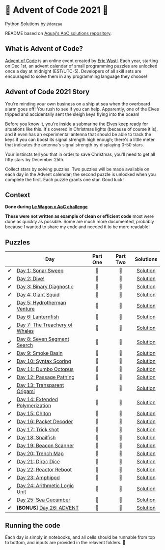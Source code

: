 # 🎄 Advent of Code 2021 🎄

Python Solutions by `@domzae`

README based on [Aquaj's AoC solutions repository](https://github.com/Aquaj/adventofcode-2021).


## What is Advent of Code?
[Advent of Code](http://adventofcode.com) is an online event created by [Eric Wastl](https://twitter.com/ericwastl).
Each year, starting on Dec 1st, an advent calendar of small programming puzzles are unlocked once a day at midnight
(EST/UTC-5). Developers of all skill sets are encouraged to solve them in any programming language they choose!

## Advent of Code 2021 Story

You're minding your own business on a ship at sea when the overboard alarm goes off! You rush to see if you can help. Apparently, one of the Elves tripped and accidentally sent the sleigh keys flying into the ocean!

Before you know it, you're inside a submarine the Elves keep ready for situations like this. It's covered in Christmas lights (because of course it is), and it even has an experimental antenna that should be able to track the keys if you can boost its signal strength high enough; there's a little meter that indicates the antenna's signal strength by displaying 0-50 stars.

Your instincts tell you that in order to save Christmas, you'll need to get all fifty stars by December 25th.

Collect stars by solving puzzles. Two puzzles will be made available on each day in the Advent calendar; the second puzzle is unlocked when you complete the first. Each puzzle grants one star. Good luck!

## Context

**Done during [Le Wagon x AoC challenge](http://lewagon-aoc.herokuapp.com/)**

**These were not written as example of clean or efficient code** most were done as quickly as possible. Some are much more documented, probably because I wanted to share my code and needed it to be more readable!

## Puzzles

<!-- On-hand emojis: ✔ 🌟 -->
|       | Day                                                                     | Part One | Part Two | Solutions
| :---: | -----                                                                   | :------: | :------: | :---:
|   ✔   | [Day 1: Sonar Sweep](https://adventofcode.com/2021/day/1)               |    🌟    |    🌟    | [Solution](01/01.ipynb)
|   ✔   | [Day 2: Dive!](https://adventofcode.com/2021/day/2)                     |    🌟    |    🌟    | [Solution](02/02.ipynb)
|   ✔   | [Day 3: Binary Diagnostic](https://adventofcode.com/2021/day/3)         |    🌟    |    🌟    | [Solution](03/03.ipynb)
|   ✔   | [Day 4: Giant Squid](https://adventofcode.com/2021/day/4)               |    🌟    |    🌟    | [Solution](04/04.ipynb)
|   ✔   | [Day 5: Hydrotherman Venture](https://adventofcode.com/2021/day/5)      |    🌟    |    🌟    | [Solution](05/05.ipynb)
|   ✔   | [Day 6: Lanternfish](https://adventofcode.com/2021/day/6)               |    🌟    |    🌟    | [Solution](06/06.ipynb)
|   ✔   | [Day 7: The Treachery of Whales](https://adventofcode.com/2021/day/7)   |    🌟    |    🌟    | [Solution](07/07.ipynb)
|   ✔   | [Day 8: Seven Segment Search](https://adventofcode.com/2021/day/8)      |    🌟    |    🌟    | [Solution](08/08.ipynb)
|   ✔   | [Day 9: Smoke Basin](https://adventofcode.com/2021/day/9)               |    🌟    |    🌟    | [Solution](09/09.ipynb)
|   ✔   | [Day 10: Syntax Scoring](https://adventofcode.com/2021/day/10)          |    🌟    |    🌟    | [Solution](10/10.ipynb)
|   ✔   | [Day 11: Dumbo Octopus](https://adventofcode.com/2021/day/11)           |    🌟    |    🌟    | [Solution](11/11.ipynb)
|   ✔   | [Day 12: Passage Pathing](https://adventofcode.com/2021/day/12)         |    🌟    |    🌟    | [Solution](12/12.ipynb)
|   ✔   | [Day 13: Transparent Origami](https://adventofcode.com/2021/day/13)     |    🌟    |    🌟    | [Solution](13/13.ipynb)
|   ✔   | [Day 14: Extended Polymerization](https://adventofcode.com/2021/day/14) |    🌟    |    🌟    | [Solution](14/14.ipynb)
|   ✔   | [Day 15: Chiton](https://adventofcode.com/2021/day/15)                  |    🌟    |    🌟    | [Solution](15/15.ipynb)
|   ✔   | [Day 16: Packet Decoder](https://adventofcode.com/2021/day/16)          |    🌟    |    🌟    | [Solution](16/16.ipynb)
|   ✔   | [Day 17: Trick shot](https://adventofcode.com/2021/day/17)              |    🌟    |    🌟    | [Solution](17/17.ipynb)
|   ✔   | [Day 18: Snailfish](https://adventofcode.com/2021/day/18)               |    🌟    |    🌟    | [Solution](18/18.ipynb)
|   ✔   | [Day 19: Beacon Scanner](https://adventofcode.com/2021/day/19)          |    🌟    |    🌟    | [Solution](19/19.ipynb)
|   ✔   | [Day 20: Trench Map](https://adventofcode.com/2021/day/20)              |    🌟    |    🌟    | [Solution](20/20.ipynb)
|   ✔   | [Day 21: Dirac Dice](https://adventofcode.com/2021/day/21)              |    🌟    |    🌟    | [Solution](21/21.ipynb)
|   ✔   | [Day 22: Reactor Reboot](https://adventofcode.com/2021/day/22)          |    🌟    |    🌟    | [Solution](22/22.ipynb)
|   ✔   | [Day 23: Amphipod](https://adventofcode.com/2021/day/23)                |    🌟    |    🌟    | [Solution](23/23.ipynb)
|   ✔   | [Day 24: Arithmetic Logic Unit](https://adventofcode.com/2021/day/24)   |    🌟    |    🌟    | [Solution](24/24.ipynb)
|   ✔   | [Day 25: Sea Cucumber](https://adventofcode.com/2021/day/25)            |    🌟    |    🌟    | [Solution](25/25.ipynb)
|   ✔   | **[BONUS]** [Day 26: ADVENT](26/Challenge_Description.md)               |    🌟    |    🌟    | [Solution](26/26.ipynb)

## Running the code

Each day is simply in notebooks, and all cells should be runnable from top to bottom, and inputs are provided in the relavent folders. 🙌
